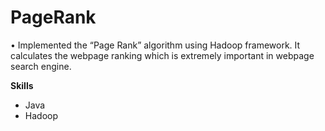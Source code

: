# PageRank

•	Implemented the “Page Rank” algorithm using Hadoop framework. It calculates the webpage ranking which is extremely important in webpage search engine.

**Skills**
* Java
* Hadoop
